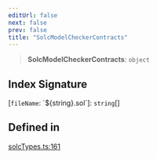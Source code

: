```yaml
---
editUrl: false
next: false
prev: false
title: "SolcModelCheckerContracts"
---
```


> **SolcModelCheckerContracts**: `object`

## Index Signature

 \[`fileName`: \`$\{string\}.sol\`\]: `string`[]

## Defined in

[solcTypes.ts:161](https://github.com/qbzzt/tevm-monorepo/blob/main/bundler-packages/solc/src/solcTypes.ts#L161)
